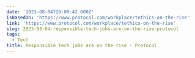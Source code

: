 ```yaml
---
date: '2023-08-04T20:00:42.000Z'
isBasedOn: 'https://www.protocol.com/workplace/tethics-on-the-rise'
link: 'https://www.protocol.com/workplace/tethics-on-the-rise'
slug: 2023-08-04-responsible-tech-jobs-are-on-the-rise-protocol
tags:
  - Tech
title: Responsible tech jobs are on the rise - Protocol
---
```


